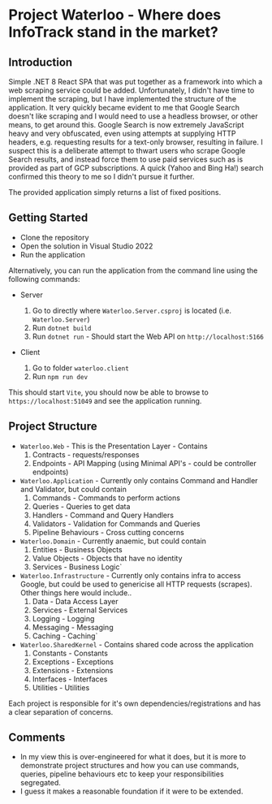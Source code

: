 # Project Waterloo - Where does InfoTrack stand in the market?

## Introduction
Simple .NET 8 React SPA that was put together as a framework into which a web scraping service could be added.
Unfortunately, I didn't have time to implement the scraping, but I have implemented the structure of the application.
It very quickly became evident to me that Google Search doesn't like scraping and I would need to use a headless browser, or other means, to get around this.
Google Search is now extremely JavaScript heavy and very obfuscated, even using attempts at supplying HTTP headers, e.g. requesting results for a text-only browser, resulting in failure.
I suspect this is a deliberate attempt to thwart users who scrape Google Search results, and instead force them to use paid services such as is provided as part of GCP subscriptions. 
A quick (Yahoo and Bing Ha!) search confirmed this theory to me so I didn't pursue it further.

The provided application simply returns a list of fixed positions.

## Getting Started
- Clone the repository
- Open the solution in Visual Studio 2022
- Run the application

Alternatively, you can run the application from the command line using the following commands:
- Server
  1. Go to directly where `Waterloo.Server.csproj` is located (i.e. `Waterloo.Server`)
  1. Run `dotnet build`
  1. Run `dotnet run` - Should start the Web API on `http://localhost:5166`

- Client
  1. Go to folder `waterloo.client`
  1. Run `npm run dev`

This should start `Vite`, you should now be able to browse to `https://localhost:51049` and see the application running.

## Project Structure
- `Waterloo.Web` - This is the Presentation Layer - Contains
  1. Contracts - requests/responses
  1. Endpoints - API Mapping (using Minimal API's - could be controller endpoints)
- `Waterloo.Application` - Currently only contains Command and Handler and Validator, but could contain
  1. Commands - Commands to perform actions
  1. Queries - Queries to get data
  1. Handlers - Command and Query Handlers
  1. Validators - Validation for Commands and Queries
  1. Pipeline Behaviours - Cross cutting concerns
- `Waterloo.Domain` - Currently anaemic, but could contain
  1. Entities - Business Objects
  1. Value Objects - Objects that have no identity
  1. Services - Business Logic`
- `Waterloo.Infrastructure` - Currently only contains infra to access Google, but could be used to genericise all HTTP requests (scrapes). Other things here would include..
  1. Data - Data Access Layer
  1. Services - External Services
  1. Logging - Logging
  1. Messaging - Messaging
  1. Caching - Caching`
- `Waterloo.SharedKernel` - Contains shared code across the application
  1. Constants - Constants
  1. Exceptions - Exceptions
  1. Extensions - Extensions
  1. Interfaces - Interfaces
  1. Utilities - Utilities
	
Each project is responsible for it's own dependencies/registrations and has a clear separation of concerns.

## Comments
- In my view this is over-engineered for what it does, but it is more to demonstrate project structures and how you can use commands, queries, pipeline behaviours etc to keep your responsibilities segregated.
- I guess it makes a reasonable foundation if it were to be extended.
